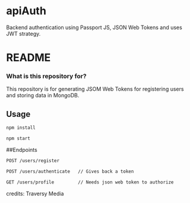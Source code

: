 # apiAuth
Backend authentication using Passport JS, JSON Web Tokens and uses JWT strategy. 

# README #

### What is this repository for? ###
This repository is for generating JSOM Web Tokens for registering users and storing data in MongoDB.

## Usage

```bash
npm install
```

```bash
npm start
```

##Endpoints
```bash
POST /users/register
```

```bash
POST /users/authenticate   // Gives back a token
```

```bash
GET /users/profile         // Needs json web token to authorize
```

credits: Traversy Media
